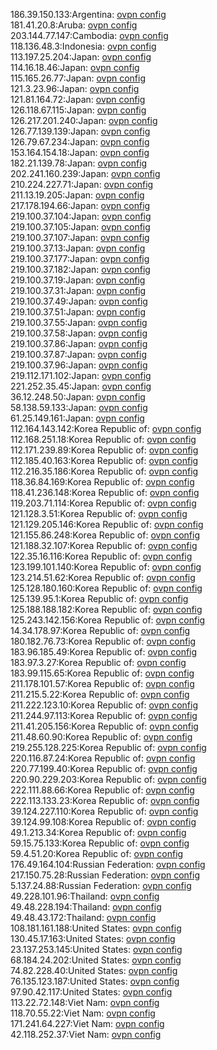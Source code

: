 186.39.150.133:Argentina: [ovpn config](vpn/186_39_150_133.ovpn)  
181.41.20.8:Aruba: [ovpn config](vpn/181_41_20_8.ovpn)  
203.144.77.147:Cambodia: [ovpn config](vpn/203_144_77_147.ovpn)  
118.136.48.3:Indonesia: [ovpn config](vpn/118_136_48_3.ovpn)  
113.197.25.204:Japan: [ovpn config](vpn/113_197_25_204.ovpn)  
114.16.18.46:Japan: [ovpn config](vpn/114_16_18_46.ovpn)  
115.165.26.77:Japan: [ovpn config](vpn/115_165_26_77.ovpn)  
121.3.23.96:Japan: [ovpn config](vpn/121_3_23_96.ovpn)  
121.81.164.72:Japan: [ovpn config](vpn/121_81_164_72.ovpn)  
126.118.67.115:Japan: [ovpn config](vpn/126_118_67_115.ovpn)  
126.217.201.240:Japan: [ovpn config](vpn/126_217_201_240.ovpn)  
126.77.139.139:Japan: [ovpn config](vpn/126_77_139_139.ovpn)  
126.79.67.234:Japan: [ovpn config](vpn/126_79_67_234.ovpn)  
153.164.154.18:Japan: [ovpn config](vpn/153_164_154_18.ovpn)  
182.21.139.78:Japan: [ovpn config](vpn/182_21_139_78.ovpn)  
202.241.160.239:Japan: [ovpn config](vpn/202_241_160_239.ovpn)  
210.224.227.71:Japan: [ovpn config](vpn/210_224_227_71.ovpn)  
211.13.19.205:Japan: [ovpn config](vpn/211_13_19_205.ovpn)  
217.178.194.66:Japan: [ovpn config](vpn/217_178_194_66.ovpn)  
219.100.37.104:Japan: [ovpn config](vpn/219_100_37_104.ovpn)  
219.100.37.105:Japan: [ovpn config](vpn/219_100_37_105.ovpn)  
219.100.37.107:Japan: [ovpn config](vpn/219_100_37_107.ovpn)  
219.100.37.13:Japan: [ovpn config](vpn/219_100_37_13.ovpn)  
219.100.37.177:Japan: [ovpn config](vpn/219_100_37_177.ovpn)  
219.100.37.182:Japan: [ovpn config](vpn/219_100_37_182.ovpn)  
219.100.37.19:Japan: [ovpn config](vpn/219_100_37_19.ovpn)  
219.100.37.31:Japan: [ovpn config](vpn/219_100_37_31.ovpn)  
219.100.37.49:Japan: [ovpn config](vpn/219_100_37_49.ovpn)  
219.100.37.51:Japan: [ovpn config](vpn/219_100_37_51.ovpn)  
219.100.37.55:Japan: [ovpn config](vpn/219_100_37_55.ovpn)  
219.100.37.58:Japan: [ovpn config](vpn/219_100_37_58.ovpn)  
219.100.37.86:Japan: [ovpn config](vpn/219_100_37_86.ovpn)  
219.100.37.87:Japan: [ovpn config](vpn/219_100_37_87.ovpn)  
219.100.37.96:Japan: [ovpn config](vpn/219_100_37_96.ovpn)  
219.112.171.102:Japan: [ovpn config](vpn/219_112_171_102.ovpn)  
221.252.35.45:Japan: [ovpn config](vpn/221_252_35_45.ovpn)  
36.12.248.50:Japan: [ovpn config](vpn/36_12_248_50.ovpn)  
58.138.59.133:Japan: [ovpn config](vpn/58_138_59_133.ovpn)  
61.25.149.161:Japan: [ovpn config](vpn/61_25_149_161.ovpn)  
112.164.143.142:Korea Republic of: [ovpn config](vpn/112_164_143_142.ovpn)  
112.168.251.18:Korea Republic of: [ovpn config](vpn/112_168_251_18.ovpn)  
112.171.239.89:Korea Republic of: [ovpn config](vpn/112_171_239_89.ovpn)  
112.185.40.163:Korea Republic of: [ovpn config](vpn/112_185_40_163.ovpn)  
112.216.35.186:Korea Republic of: [ovpn config](vpn/112_216_35_186.ovpn)  
118.36.84.169:Korea Republic of: [ovpn config](vpn/118_36_84_169.ovpn)  
118.41.236.148:Korea Republic of: [ovpn config](vpn/118_41_236_148.ovpn)  
119.203.71.114:Korea Republic of: [ovpn config](vpn/119_203_71_114.ovpn)  
121.128.3.51:Korea Republic of: [ovpn config](vpn/121_128_3_51.ovpn)  
121.129.205.146:Korea Republic of: [ovpn config](vpn/121_129_205_146.ovpn)  
121.155.86.248:Korea Republic of: [ovpn config](vpn/121_155_86_248.ovpn)  
121.188.32.107:Korea Republic of: [ovpn config](vpn/121_188_32_107.ovpn)  
122.35.16.116:Korea Republic of: [ovpn config](vpn/122_35_16_116.ovpn)  
123.199.101.140:Korea Republic of: [ovpn config](vpn/123_199_101_140.ovpn)  
123.214.51.62:Korea Republic of: [ovpn config](vpn/123_214_51_62.ovpn)  
125.128.180.160:Korea Republic of: [ovpn config](vpn/125_128_180_160.ovpn)  
125.139.95.1:Korea Republic of: [ovpn config](vpn/125_139_95_1.ovpn)  
125.188.188.182:Korea Republic of: [ovpn config](vpn/125_188_188_182.ovpn)  
125.243.142.156:Korea Republic of: [ovpn config](vpn/125_243_142_156.ovpn)  
14.34.178.97:Korea Republic of: [ovpn config](vpn/14_34_178_97.ovpn)  
180.182.76.73:Korea Republic of: [ovpn config](vpn/180_182_76_73.ovpn)  
183.96.185.49:Korea Republic of: [ovpn config](vpn/183_96_185_49.ovpn)  
183.97.3.27:Korea Republic of: [ovpn config](vpn/183_97_3_27.ovpn)  
183.99.115.65:Korea Republic of: [ovpn config](vpn/183_99_115_65.ovpn)  
211.178.101.57:Korea Republic of: [ovpn config](vpn/211_178_101_57.ovpn)  
211.215.5.22:Korea Republic of: [ovpn config](vpn/211_215_5_22.ovpn)  
211.222.123.10:Korea Republic of: [ovpn config](vpn/211_222_123_10.ovpn)  
211.244.97.113:Korea Republic of: [ovpn config](vpn/211_244_97_113.ovpn)  
211.41.205.156:Korea Republic of: [ovpn config](vpn/211_41_205_156.ovpn)  
211.48.60.90:Korea Republic of: [ovpn config](vpn/211_48_60_90.ovpn)  
219.255.128.225:Korea Republic of: [ovpn config](vpn/219_255_128_225.ovpn)  
220.116.87.24:Korea Republic of: [ovpn config](vpn/220_116_87_24.ovpn)  
220.77.199.40:Korea Republic of: [ovpn config](vpn/220_77_199_40.ovpn)  
220.90.229.203:Korea Republic of: [ovpn config](vpn/220_90_229_203.ovpn)  
222.111.88.66:Korea Republic of: [ovpn config](vpn/222_111_88_66.ovpn)  
222.113.133.23:Korea Republic of: [ovpn config](vpn/222_113_133_23.ovpn)  
39.124.227.110:Korea Republic of: [ovpn config](vpn/39_124_227_110.ovpn)  
39.124.99.108:Korea Republic of: [ovpn config](vpn/39_124_99_108.ovpn)  
49.1.213.34:Korea Republic of: [ovpn config](vpn/49_1_213_34.ovpn)  
59.15.75.133:Korea Republic of: [ovpn config](vpn/59_15_75_133.ovpn)  
59.4.51.20:Korea Republic of: [ovpn config](vpn/59_4_51_20.ovpn)  
176.49.164.104:Russian Federation: [ovpn config](vpn/176_49_164_104.ovpn)  
217.150.75.28:Russian Federation: [ovpn config](vpn/217_150_75_28.ovpn)  
5.137.24.88:Russian Federation: [ovpn config](vpn/5_137_24_88.ovpn)  
49.228.101.96:Thailand: [ovpn config](vpn/49_228_101_96.ovpn)  
49.48.228.194:Thailand: [ovpn config](vpn/49_48_228_194.ovpn)  
49.48.43.172:Thailand: [ovpn config](vpn/49_48_43_172.ovpn)  
108.181.161.188:United States: [ovpn config](vpn/108_181_161_188.ovpn)  
130.45.17.163:United States: [ovpn config](vpn/130_45_17_163.ovpn)  
23.137.253.145:United States: [ovpn config](vpn/23_137_253_145.ovpn)  
68.184.24.202:United States: [ovpn config](vpn/68_184_24_202.ovpn)  
74.82.228.40:United States: [ovpn config](vpn/74_82_228_40.ovpn)  
76.135.123.187:United States: [ovpn config](vpn/76_135_123_187.ovpn)  
97.90.42.117:United States: [ovpn config](vpn/97_90_42_117.ovpn)  
113.22.72.148:Viet Nam: [ovpn config](vpn/113_22_72_148.ovpn)  
118.70.55.22:Viet Nam: [ovpn config](vpn/118_70_55_22.ovpn)  
171.241.64.227:Viet Nam: [ovpn config](vpn/171_241_64_227.ovpn)  
42.118.252.37:Viet Nam: [ovpn config](vpn/42_118_252_37.ovpn)  
